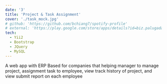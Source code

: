 ```yaml
---
date: '3'
title: 'Project & Task Assignment'
cover: './task_mock.jpg'
# github: 'https://github.com/bchiang7/spotify-profile'
# external: 'https://play.google.com/store/apps/details?id=biz.palugada.palugadamall'
tech:
  - Yii2
  - Bootstrap
  - JQuery
  - MySQL
---
```


A web app with ERP Based for companies that helping manager to manage project, assignment task to employee, view track history of project, and view submit report on each employee
